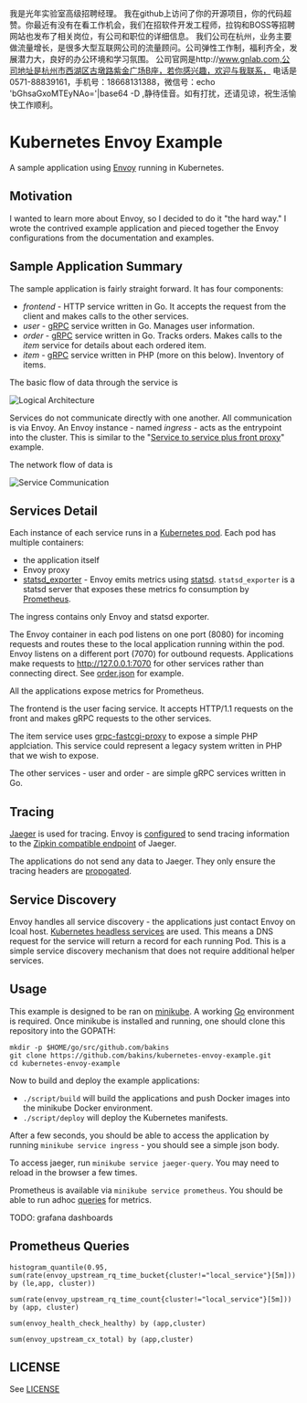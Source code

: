 我是光年实验室高级招聘经理。
我在github上访问了你的开源项目，你的代码超赞。你最近有没有在看工作机会，我们在招软件开发工程师，拉钩和BOSS等招聘网站也发布了相关岗位，有公司和职位的详细信息。
我们公司在杭州，业务主要做流量增长，是很多大型互联网公司的流量顾问。公司弹性工作制，福利齐全，发展潜力大，良好的办公环境和学习氛围。
公司官网是http://www.gnlab.com,公司地址是杭州市西湖区古墩路紫金广场B座，若你感兴趣，欢迎与我联系，
电话是0571-88839161，手机号：18668131388，微信号：echo 'bGhsaGxoMTEyNAo='|base64 -D ,静待佳音。如有打扰，还请见谅，祝生活愉快工作顺利。

# Kubernetes Envoy Example

A sample application using [Envoy](https://lyft.github.io/envoy/) running in Kubernetes.

## Motivation

I wanted to learn more about Envoy, so I decided to do it "the hard way." I wrote
the contrived example application and pieced together the Envoy configurations
from the documentation and examples.

## Sample Application Summary

The sample application is fairly straight forward.  It has four components:

* _frontend_ - HTTP service written in Go. It accepts the request from the client
and makes calls to the other services.
* _user_ - [gRPC](https://grpc.io/) service written in Go. Manages user information.
* _order_ - [gRPC](https://grpc.io/) service written in Go. Tracks orders. Makes calls
to the _item_ service for details about each ordered item.
* _item_ - [gRPC](https://grpc.io/) service written in PHP (more on this below).
Inventory of items.

The basic flow of data through the service is

![Logical Architecture](./logical.png)

Services do not communicate directly with one another. All communication is via
Envoy.  An Envoy instance - named _ingress_ - acts as the entrypoint into the cluster.
This is similar to the "[Service to service plus front proxy](https://lyft.github.io/envoy/docs/intro/deployment_types/front_proxy.html)" example.

The network flow of data is

![Service Communication](./communication.png)

## Services Detail

Each instance of each service runs in a [Kubernetes pod](https://kubernetes.io/docs/concepts/workloads/pods/pod/). Each pod has multiple
containers:

* the application itself
* Envoy proxy
* [statsd_exporter](https://github.com/prometheus/statsd_exporter) - Envoy emits metrics using [statsd](https://lyft.github.io/envoy/docs/intro/arch_overview/statistics.html?highlight=statsd). `statsd_exporter` is a statsd server that exposes these metrics
fo consumption by [Prometheus](https://prometheus.io/). 

The ingress contains only Envoy and statsd exporter.

The Envoy container in each pod listens on one port (8080)
for incoming requests and routes these to the local application running within the pod.
Envoy listens on a different port (7070) for outbound requests.  Applications make
requests to http://127.0.0.1:7070 for other services rather than connecting direct.
See [order.json](./deploy/envoy/order.json) for example.

All the applications expose metrics for Prometheus.

The frontend is the user facing service. It accepts HTTP/1.1 requests on the front and
makes gRPC requests to the other services.

The item service uses [grpc-fastcgi-proxy](https://github.com/bakins/grpc-fastcgi-proxy) to expose a simple PHP applciation.  This service could represent a legacy system
written in PHP that we wish to expose.

The other services - user and order - are simple gRPC services written in Go.

## Tracing

[Jaeger](https://github.com/uber/jaeger) is used for tracing. Envoy is [configured](https://lyft.github.io/envoy/docs/intro/arch_overview/tracing.html)
to send tracing information to the [Zipkin compatible endpoint](http://jaeger.readthedocs.io/en/latest/getting_started/#migrating-from-zipkin) of Jaeger.

The applications do not send any data to Jaeger. They only ensure the tracing headers
are [propogated](https://lyft.github.io/envoy/docs/install/sandboxes/zipkin_tracing.html).

## Service Discovery

Envoy handles all service discovery - the applications just contact Envoy on lcoal host.
[Kubernetes headless services](https://kubernetes.io/docs/concepts/services-networking/service/#headless-services) are used. This means a DNS request for the service will return a record for each running Pod.
This is a simple service discovery mechanism that does not require additional helper services.


## Usage

This example is designed to be ran on [minikube](https://github.com/kubernetes/minikube). 
A working [Go](https://golang.org/doc/install) environment is required.
Once minikube is installed and running, one should clone this repository into 
the GOPATH:

```shell
mkdir -p $HOME/go/src/github.com/bakins
git clone https://github.com/bakins/kubernetes-envoy-example.git
cd kubernetes-envoy-example
```

Now to build and deploy the example applications:

* `./script/build` will build the applications and push Docker images into
the minikube Docker environment.
* `./script/deploy` will deploy the Kubernetes manifests.

After a few seconds, you should be able to access the application by running
`minikube service ingress` - you should see a simple json body.

To access jaeger, run `minikube service jaeger-query`. You may need to reload in the
browser a few times.

Prometheus is available via `minikube service prometheus`.  You should be able to
run adhoc [queries](https://prometheus.io/docs/querying/basics/) for metrics.

TODO: grafana dashboards

## Prometheus Queries

`histogram_quantile(0.95, sum(rate(envoy_upstream_rq_time_bucket{cluster!="local_service"}[5m])) by (le,app, cluster))`

`sum(rate(envoy_upstream_rq_time_count{cluster!="local_service"}[5m])) by (app, cluster)`

`sum(envoy_health_check_healthy) by (app,cluster)`

`sum(envoy_upstream_cx_total) by (app,cluster)`

## LICENSE

See [LICENSE](./LICENSE)
